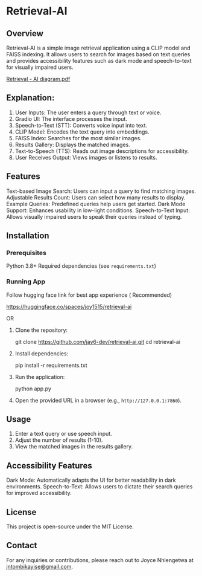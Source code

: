  # Retrieval-AI

## Overview
Retrieval-AI is a simple image retrieval application using a CLIP model and FAISS indexing. It allows users to search for images based on text queries and provides accessibility features such as dark mode and speech-to-text for visually impaired users.

[Retrieval - AI diagram.pdf](https://github.com/user-attachments/files/18730335/Retrieval.-.AI.diagram.pdf)

## Explanation:
1. User Inputs: The user enters a query through text or voice.
2. Gradio UI: The interface processes the input.
3. Speech-to-Text (STT): Converts voice input into text.
4. CLIP Model: Encodes the text query into embeddings.
5. FAISS Index: Searches for the most similar images.
6. Results Gallery: Displays the matched images.
7. Text-to-Speech (TTS): Reads out image descriptions for accessibility.
8. User Receives Output: Views images or listens to results.

## Features
Text-based Image Search: Users can input a query to find matching images.
Adjustable Results Count: Users can select how many results to display.
Example Queries: Predefined queries help users get started.
Dark Mode Support: Enhances usability in low-light conditions.
Speech-to-Text Input: Allows visually impaired users to speak their queries instead of typing.

## Installation
### Prerequisites
Python 3.8+
Required dependencies (see `requirements.txt`)

### Running App
Follow hugging face link for best app experience ( Recommended)

https://huggingface.co/spaces/joy1515/retrieval-ai

OR

1. Clone the repository:
   
   git clone https://github.com/jay6-dev/retrieval-ai.git
   cd retrieval-ai
   
2. Install dependencies:
   
   pip install -r requirements.txt
   
3. Run the application:
   
   python app.py
  
4. Open the provided URL in a browser (e.g., `http://127.0.0.1:7860`).

## Usage
1. Enter a text query or use speech input.
2. Adjust the number of results (1-10).
3. View the matched images in the results gallery.

## Accessibility Features
Dark Mode: Automatically adapts the UI for better readability in dark environments.
Speech-to-Text: Allows users to dictate their search queries for improved accessibility.

## License
This project is open-source under the MIT License.

## Contact
For any inquiries or contributions, please reach out to Joyce Nhlengetwa at jntombikayise@gmail.com.

